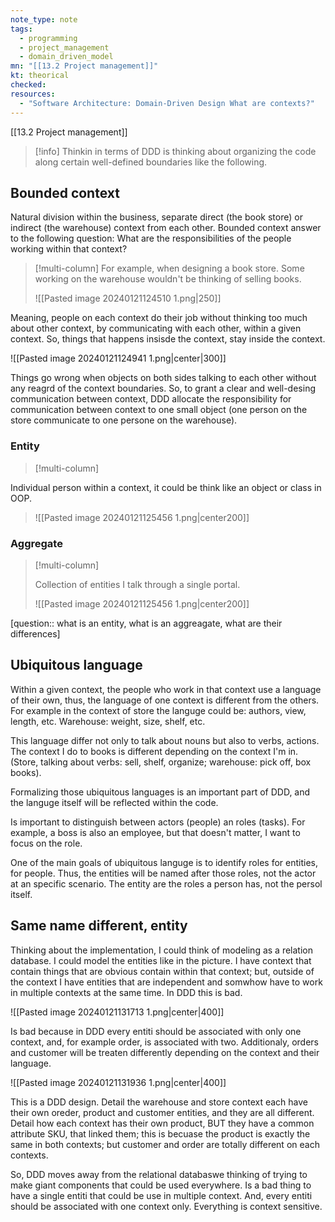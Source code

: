 ```yaml
---
note_type: note
tags:
  - programming
  - project_management
  - domain_driven_model
mn: "[[13.2 Project management]]"
kt: theorical
checked: 
resources:
  - "Software Architecture: Domain-Driven Design What are contexts?"
---
```

[[13.2 Project management]]

>[!info]
>Thinkin in terms of DDD is thinking about organizing the code along certain well-defined boundaries like the following.
## Bounded context
Natural division within the business, separate direct (the book store) or indirect (the warehouse) context from each other. Bounded context answer to the following question: What are the responsibilities of the people working within that context? 

>[!multi-column]
>For example, when designing a book store. Some working on the warehouse wouldn't be thinking of selling books. 
>
>![[Pasted image 20240121124510 1.png|250]]

Meaning, people on each context do their job without thinking too much about other context, by communicating with each other, within a given context. So, things that happens insisde the context, stay inside the context.  

![[Pasted image 20240121124941 1.png|center|300]]


Things go wrong when objects on both sides talking to each other without any reagrd of the context boundaries. So, to grant a clear and well-desing communication between context, DDD allocate the responsibility for communication between context to one small object (one person on the store communicate to one persone on the warehouse).


### Entity
>[!multi-column]
>
Individual person within a context, it could be think like an object or class in OOP. 
>
>![[Pasted image 20240121125456 1.png|center200]]

### Aggregate
>[!multi-column]
>
>Collection of entities I talk through a single portal. 
>
>![[Pasted image 20240121125456 1.png|center200]]

[question:: what is an entity, what is an aggreagate, what are their differences]


## Ubiquitous language
Within a given context, the people who work in that context use a language of their own, thus, the language of one context is different from the others. For example in the context of store the languge could be: authors, view, length, etc. Warehouse: weight, size, shelf, etc.

This language differ not only to talk about nouns but also to verbs, actions. The context I do to books is different depending on the context I'm in. (Store, talking about verbs: sell, shelf, organize; warehouse: pick off, box books).

Formalizing those ubiquitous languages is an important part of DDD, and the languge itself will be reflected within the code. 

Is important to distinguish between actors (people) an roles (tasks). For example, a boss is also an employee, but that doesn't matter, I want to focus on the role. 

One of the main goals of ubiquitous languge is to identify roles for entities, for people. Thus, the entities will be named after those roles, not the actor at an specific scenario. The entity are the roles a person has, not the persol itself. 
## Same name different, entity
Thinking about the implementation, I could think of modeling as a relation database. I could model the entities like in the picture. I have context that contain things that are obvious contain within that context; but, outside of the context I have entities that are independent and somwhow have to work in multiple contexts at the same time. In DDD this is bad. 

![[Pasted image 20240121131713 1.png|center|400]]

Is bad because in DDD every entiti should be associated with only one context, and, for example order, is associated with two. Additionaly, orders and customer will be treaten differently depending on the context and their language. 


![[Pasted image 20240121131936 1.png|center|400]]

This is a DDD design. Detail the warehouse and store context each have their own oreder, product and customer entities, and they are all different. Detail how each context has their own product, BUT they have a common attribute SKU, that linked them; this is becuase the product is exactly the same in both contexts; but customer and order are totally different on each contexts. 

So, DDD moves away from the relational databaswe thinking of trying to make giant components that could be used everywhere. Is a bad thing to have a single entiti that could be use in multiple context. And, every entiti should be associated with one context only. Everything is context sensitive.  

